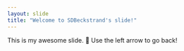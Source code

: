 ```yaml
---
layout: slide
title: "Welcome to SDBeckstrand's slide!"
---
```

This is my awesome slide. :tada:
Use the left arrow to go back!
